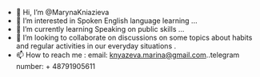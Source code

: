 - 👋 Hi, I’m @MarynaKniazieva
- 👀 I’m interested in Spoken English language learning  ...
- 🌱 I’m currently learning Speaking on public skills ...
- 💞️ I’m looking to collaborate on discussions on some topics about habits and regular activities in our everyday situations .
- 📫 How to reach me : email: knyazeva.marina@gmail.com..telegram number: + 48791905611

<!---
MarynaKniazieva/MarynaKniazieva is a ✨ special ✨ repository because its `README.md` (this file) appears on your GitHub profile.
You can click the Preview link to take a look at your changes.
--->
